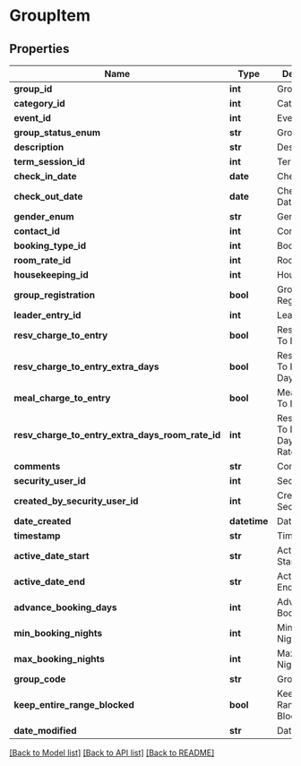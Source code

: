 # GroupItem

## Properties
Name | Type | Description | Notes
------------ | ------------- | ------------- | -------------
**group_id** | **int** | Group | [optional] 
**category_id** | **int** | Category | [optional] 
**event_id** | **int** | Event | [optional] 
**group_status_enum** | **str** | Group Status | [optional] 
**description** | **str** | Description | [optional] 
**term_session_id** | **int** | Term Session | [optional] 
**check_in_date** | **date** | Check In Date | [optional] 
**check_out_date** | **date** | Check Out Date | [optional] 
**gender_enum** | **str** | Gender | [optional] 
**contact_id** | **int** | Contact | [optional] 
**booking_type_id** | **int** | Booking Type | [optional] 
**room_rate_id** | **int** | Room Rate | [optional] 
**housekeeping_id** | **int** | Housekeeping | [optional] 
**group_registration** | **bool** | Group Registration | [optional] 
**leader_entry_id** | **int** | Leader Entry | [optional] 
**resv_charge_to_entry** | **bool** | Resv Charge To Entry | [optional] 
**resv_charge_to_entry_extra_days** | **bool** | Resv Charge To Entry Extra Days | [optional] 
**meal_charge_to_entry** | **bool** | Meal Charge To Entry | [optional] 
**resv_charge_to_entry_extra_days_room_rate_id** | **int** | Resv Charge To Entry Extra Days Room Rate | [optional] 
**comments** | **str** | Comments | [optional] 
**security_user_id** | **int** | Security User | [optional] 
**created_by_security_user_id** | **int** | Created By Security User | [optional] 
**date_created** | **datetime** | Date Created | [optional] 
**timestamp** | **str** | Timestamp | [optional] 
**active_date_start** | **str** | Active Date Start | [optional] 
**active_date_end** | **str** | Active Date End | [optional] 
**advance_booking_days** | **int** | Advance Booking Days | [optional] 
**min_booking_nights** | **int** | Min Booking Nights | [optional] 
**max_booking_nights** | **int** | Max Booking Nights | [optional] 
**group_code** | **str** | Group Code | [optional] 
**keep_entire_range_blocked** | **bool** | Keep Entire Range Blocked | [optional] 
**date_modified** | **str** | Date Modified | [optional] 

[[Back to Model list]](../README.md#documentation-for-models) [[Back to API list]](../README.md#documentation-for-api-endpoints) [[Back to README]](../README.md)


